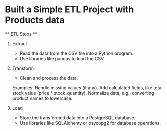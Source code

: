 # Built a Simple ETL Project with Products data

** ETL Steps **

1. Extract
    - Read the data from the CSV file into a Python program.
    - Use libraries like pandas to load the CSV.

2. Transform
    - Clean and process the data.

    Examples:
        Handle missing values (if any).
        Add calculated fields, like total stock value (price * stock_quantity).
        Normalize data, e.g., converting product names to lowercase.

3. Load
    - Store the transformed data into a PostgreSQL database.
    - Use libraries like SQLAlchemy or psycopg2 for database operations.

